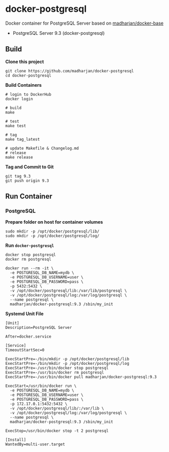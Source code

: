 # docker-postgresql
Docker container for PostgreSQL Server based on [madharjan/docker-base](https://github.com/madharjan/docker-base/)

* PostgreSQL Server 9.3 (docker-postgresql)

## Build

**Clone this project**
```
git clone https://github.com/madharjan/docker-postgresql
cd docker-postgresql
```

**Build Containers**
```
# login to DockerHub
docker login

# build
make

# test
make test

# tag
make tag_latest

# update Makefile & Changelog.md
# release
make release
```

**Tag and Commit to Git**
```
git tag 9.3
git push origin 9.3
```

## Run Container

### PostgreSQL

**Prepare folder on host for container volumes**
```
sudo mkdir -p /opt/docker/postgresql/lib/
sudo mkdir -p /opt/docker/postgresql/log/
```

**Run `docker-postgresql`**
```
docker stop postgresql
docker rm postgresql

docker run --rm -it \
  -e POSTGRESQL_DB_NAME=mydb \
  -e POSTGRESQL_DB_USERNAME=user \
  -e POSTGRESQL_DB_PASSWORD=pass \
  -p 5432:5432 \
  -v /opt/docker/postgresql/lib:/var/lib/postgresql \
  -v /opt/docker/postgresql/log:/var/log/postgresql \
  --name postgresql \
  madharjan/docker-postgresql:9.3 /sbin/my_init
```

**Systemd Unit File**
```
[Unit]
Description=PostgreSQL Server

After=docker.service

[Service]
TimeoutStartSec=0

ExecStartPre=-/bin/mkdir -p /opt/docker/postgresql/lib
ExecStartPre=-/bin/mkdir -p /opt/docker/postgresql/log
ExecStartPre=-/usr/bin/docker stop postgresql
ExecStartPre=-/usr/bin/docker rm postgresql
ExecStartPre=-/usr/bin/docker pull madharjan/docker-postgresql:9.3

ExecStart=/usr/bin/docker run \
  -e POSTGRESQL_DB_NAME=mydb \
  -e POSTGRESQL_DB_USERNAME=user \
  -e POSTGRESQL_DB_PASSWORD=pass \
  -p 172.17.0.1:5432:5432 \
  -v /opt/docker/postgresql/lib/:/var/lib \
  -v /opt/docker/postgresql/log:/var/log/postgresql \
  --name postgresql \
  madharjan/docker-postgresql:9.3 /sbin/my_init

ExecStop=/usr/bin/docker stop -t 2 postgresql

[Install]
WantedBy=multi-user.target
```
